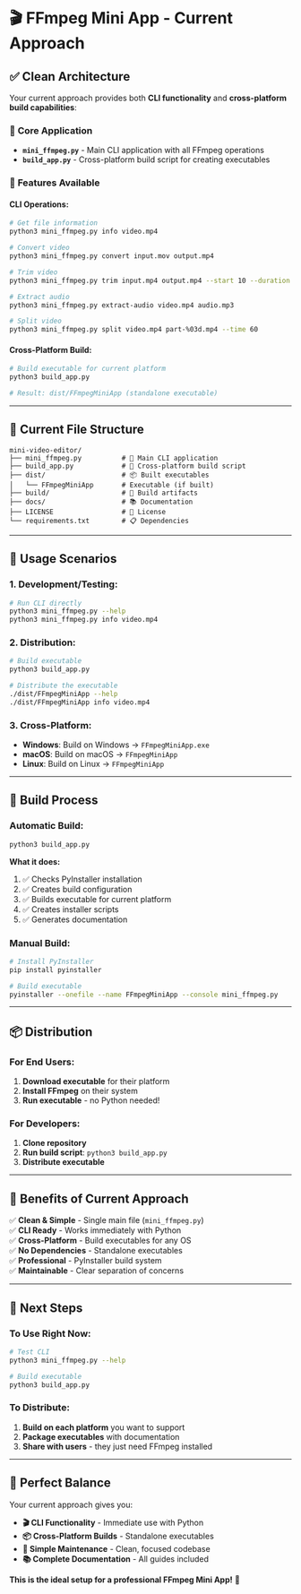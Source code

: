 # 🎬 FFmpeg Mini App - Current Approach

## ✅ Clean Architecture

Your current approach provides both **CLI functionality** and **cross-platform build capabilities**:

### 🎯 **Core Application**
- **`mini_ffmpeg.py`** - Main CLI application with all FFmpeg operations
- **`build_app.py`** - Cross-platform build script for creating executables

### 🚀 **Features Available**

#### **CLI Operations:**
```bash
# Get file information
python3 mini_ffmpeg.py info video.mp4

# Convert video
python3 mini_ffmpeg.py convert input.mov output.mp4

# Trim video
python3 mini_ffmpeg.py trim input.mp4 output.mp4 --start 10 --duration 30

# Extract audio
python3 mini_ffmpeg.py extract-audio video.mp4 audio.mp3

# Split video
python3 mini_ffmpeg.py split video.mp4 part-%03d.mp4 --time 60
```

#### **Cross-Platform Build:**
```bash
# Build executable for current platform
python3 build_app.py

# Result: dist/FFmpegMiniApp (standalone executable)
```

---

## 📁 **Current File Structure**

```
mini-video-editor/
├── mini_ffmpeg.py          # 🎯 Main CLI application
├── build_app.py            # 🔨 Cross-platform build script
├── dist/                   # 📦 Built executables
│   └── FFmpegMiniApp       # Executable (if built)
├── build/                  # 🔧 Build artifacts
├── docs/                   # 📚 Documentation
├── LICENSE                 # 📄 License
└── requirements.txt        # 📋 Dependencies
```

---

## 🎯 **Usage Scenarios**

### **1. Development/Testing:**
```bash
# Run CLI directly
python3 mini_ffmpeg.py --help
python3 mini_ffmpeg.py info video.mp4
```

### **2. Distribution:**
```bash
# Build executable
python3 build_app.py

# Distribute the executable
./dist/FFmpegMiniApp --help
./dist/FFmpegMiniApp info video.mp4
```

### **3. Cross-Platform:**
- **Windows**: Build on Windows → `FFmpegMiniApp.exe`
- **macOS**: Build on macOS → `FFmpegMiniApp`
- **Linux**: Build on Linux → `FFmpegMiniApp`

---

## 🔧 **Build Process**

### **Automatic Build:**
```bash
python3 build_app.py
```

**What it does:**
1. ✅ Checks PyInstaller installation
2. ✅ Creates build configuration
3. ✅ Builds executable for current platform
4. ✅ Creates installer scripts
5. ✅ Generates documentation

### **Manual Build:**
```bash
# Install PyInstaller
pip install pyinstaller

# Build executable
pyinstaller --onefile --name FFmpegMiniApp --console mini_ffmpeg.py
```

---

## 📦 **Distribution**

### **For End Users:**
1. **Download executable** for their platform
2. **Install FFmpeg** on their system
3. **Run executable** - no Python needed!

### **For Developers:**
1. **Clone repository**
2. **Run build script**: `python3 build_app.py`
3. **Distribute executable**

---

## 🎉 **Benefits of Current Approach**

✅ **Clean & Simple** - Single main file (`mini_ffmpeg.py`)  
✅ **CLI Ready** - Works immediately with Python  
✅ **Cross-Platform** - Build executables for any OS  
✅ **No Dependencies** - Standalone executables  
✅ **Professional** - PyInstaller build system  
✅ **Maintainable** - Clear separation of concerns  

---

## 🚀 **Next Steps**

### **To Use Right Now:**
```bash
# Test CLI
python3 mini_ffmpeg.py --help

# Build executable
python3 build_app.py
```

### **To Distribute:**
1. **Build on each platform** you want to support
2. **Package executables** with documentation
3. **Share with users** - they just need FFmpeg installed

---

## 🎯 **Perfect Balance**

Your current approach gives you:

- **🎬 CLI Functionality** - Immediate use with Python
- **📦 Cross-Platform Builds** - Standalone executables
- **🔧 Simple Maintenance** - Clean, focused codebase
- **📚 Complete Documentation** - All guides included

**This is the ideal setup for a professional FFmpeg Mini App!** 🚀
